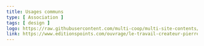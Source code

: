 ```yaml
---
title: Usages communs
type: [ Association ]
tags: [ design ]
logo: https://raw.githubusercontent.com/multi-coop/multi-site-contents/blob/maj-edito/texts/network/images/logo-MEDNUM.svg
link: https://www.editionspoints.com/ouvrage/le-travail-createur-pierre-michel-menger/9782757839690
---
```


